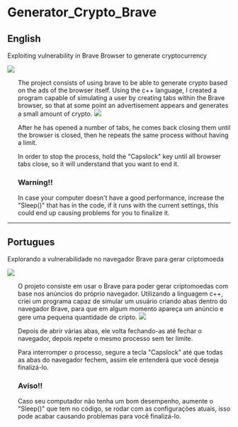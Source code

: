 # Generator_Crypto_Brave
<h2>English</h2>
Exploiting vulnerability in Brave Browser to generate cryptocurrency

<img src = "https://user-images.githubusercontent.com/116834722/216323834-17470611-d2d2-4a18-a3c6-27bd161067cd.png"/><br/>

<div>
  <ul>
    The project consists of using brave to be able to generate crypto based on the ads of the browser itself. Using the c++ language, I created a program capable of simulating a user by creating tabs within the Brave browser, so that at some point an advertisement appears and generates a small amount of crypto.
    <img src = "https://user-images.githubusercontent.com/116834722/216316758-44a01506-28db-414e-be80-d03ad1bfd12c.png"/>
  </ul>
  <ul>After he has opened a number of tabs, he comes back closing them until the browser is closed, then he repeats the same process without having a limit.</ul>
  <ul>In order to stop the process, hold the "Capslock" key until all browser tabs close, so it will understand that you want to end it.</ul>
</div>
<div>
  <ul>
    <h3>Warning!!</h3>
    In case your computer doesn't have a good performance, increase the "Sleep()" that has in the code, if it runs with the current settings, this could end up causing problems for you to finalize it.
  </ul>
</div>
<hr>

<h2>Portugues</h2>
Explorando a vulnerabilidade no navegador Brave para gerar criptomoeda

<img src = "https://user-images.githubusercontent.com/116834722/216323834-17470611-d2d2-4a18-a3c6-27bd161067cd.png"/><br/>

<div>
  <ul>
    O projeto consiste em usar o Brave para poder gerar criptomoedas com base nos anúncios do próprio navegador. Utilizando a linguagem c++, criei um programa capaz de simular um usuário criando abas dentro do navegador Brave, para que em algum momento apareça um anúncio e gere uma pequena quantidade de cripto.
    <img src = "https://user-images.githubusercontent.com/116834722/216316758-44a01506-28db-414e-be80-d03ad1bfd12c.png"/>
  </ul>
  <ul>Depois de abrir várias abas, ele volta fechando-as até fechar o navegador, depois repete o mesmo processo sem ter limite.</ul>
  <ul>Para interromper o processo, segure a tecla "Capslock" até que todas as abas do navegador fechem, assim ele entenderá que você deseja finalizá-lo.</ul>
</div>
<div>
  <ul>
    <h3>Aviso!!</h3>
    Caso seu computador não tenha um bom desempenho, aumente o "Sleep()" que tem no código, se rodar com as configurações atuais, isso pode acabar causando problemas para você finalizá-lo.
  </ul>
</div>
